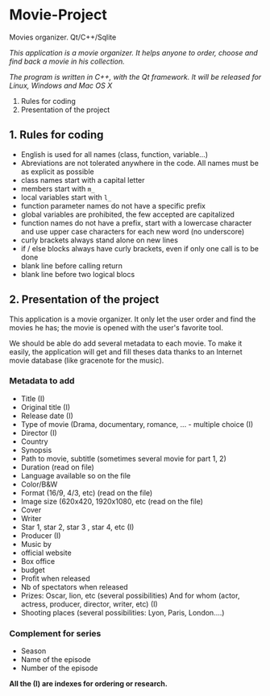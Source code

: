 # Movie-Project

Movies organizer. Qt/C++/Sqlite

*This application is a movie organizer. It helps anyone to order, choose and find back a movie in his collection.*

*The program is written in C++, with the Qt framework. It will be released for Linux, Windows and Mac OS X*

1. Rules for coding
2. Presentation of the project

## 1. Rules for coding

 - English is used for all names (class, function, variable…)
 - Abreviations are not tolerated anywhere in the code. All names must be as explicit as possible
 - class names start with a capital letter
 - members start with `m_`
 - local variables start with `l_`
 - function parameter names do not have a specific prefix
 - global variables are prohibited, the few accepted are capitalized
 - function names do not have a prefix, start with a lowercase character and use upper case characters for each new word (no underscore)
 - curly brackets always stand alone on new lines
 - if / else blocks always have curly brackets, even if only one call is to be done
 - blank line before calling return
 - blank line before two logical blocs

## 2. Presentation of the project

This application is a movie organizer. It only let the user order and find the movies he has; the movie is opened with the user's favorite tool.

We should be able do add several metadata to each movie. To make it easily, the application will get and fill theses data thanks to an Internet movie database (like gracenote for the music).

### Metadata to add 
* Title (I)
* Original title (I)
* Release date (I)
* Type of movie (Drama, documentary, romance, ... - multiple choice (I)
* Director (I)
* Country
* Synopsis
* Path to movie, subtitle (sometimes several movie for part 1, 2)
* Duration (read on file)
* Language available so on the file
* Color/B&W
* Format (16/9, 4/3, etc) (read on the file)
* Image size (620x420, 1920x1080, etc (read on the file)
* Cover
* Writer
* Star 1, star 2, star 3 , star 4, etc (I)
* Producer (I)
* Music by
* official website
* Box office
* budget
* Profit when released
* Nb of spectators when released
* Prizes: Oscar, lion, etc (several possibilities) And for whom  (actor, actress, producer, director, writer, etc) (I)
* Shooting places (several possibilities: Lyon, Paris, London....)

### Complement for series
* Season
* Name of the episode
* Number of the episode


**All the (I) are indexes for ordering or research.**
